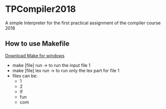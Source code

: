 # TPCompiler2018
A simple Interpreter for the first practical assignment of the compiler course 2018

## How to use Makefile
[Download Make for windows](http://gnuwin32.sourceforge.net/packages/make.htm)  
* make [file] run       -> to run the input file 1
* make [file] lex run   -> to run only the lex part for file 1
* files can be:
    * 1
    * 2
    * if
    * fun
    * com